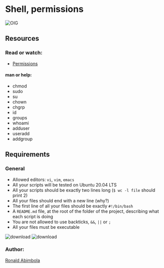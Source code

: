 # Shell, permissions
![OIG](https://github.com/Ronnie5562/alu-shell/assets/110787129/6edbb738-bbe0-4bdc-8627-039c3e1d49cb)
## Resources
### Read or watch:
- [Permissions](http://linuxcommand.org/lc3_lts0090.php)
#### man or help:
- chmod
- sudo
- su
- chown
- chgrp
- id
- groups
- whoami
- adduser
- useradd
- addgroup

## Requirements
### General
- Allowed editors: `vi`, `vim`, `emacs`
- All your scripts will be tested on Ubuntu 20.04 LTS
- All your scripts should be exactly two lines long (`$ wc -l file` should print 2)
- All your files should end with a new line (why?)
- The first line of all your files should be exactly `#!/bin/bash`
- A `README.md` file, at the root of the folder of the project, describing what each script is doing
- You are not allowed to use backticks, `&&`, `||` or `;`
- All your files must be executable

![download](https://github.com/Ronnie5562/alu-shell/assets/110787129/98db0d12-6655-4490-b7d7-6ba41a504f86)
![download](https://github.com/Ronnie5562/alu-shell/assets/110787129/8117ee8d-eeea-4988-a932-2ae662467765)
### Author:
[Ronald Abimbola](https://www.linkedin.com/in/abimbola-ronald-977299224/)
